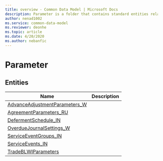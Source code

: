 ```yaml
---
title: overview - Common Data Model | Microsoft Docs
description: Parameter is a folder that contains standard entities related to the Common Data Model.
author: nenad1002
ms.service: common-data-model
ms.reviewer: deonhe
ms.topic: article
ms.date: 4/20/2020
ms.author: nebanfic
---
```


# Parameter


## Entities

|Name|Description|
|---|---|
|[AdvanceAdjustmentParameters_W](AdvanceAdjustmentParameters_W.md)||
|[AgreementParameters_RU](AgreementParameters_RU.md)||
|[DefermentSchedule_IN](DefermentSchedule_IN.md)||
|[OverdueJournalSettings_W](OverdueJournalSettings_W.md)||
|[ServiceEventGroups_IN](ServiceEventGroups_IN.md)||
|[ServiceEvents_IN](ServiceEvents_IN.md)||
|[TradeBLWIParameters](TradeBLWIParameters.md)||
